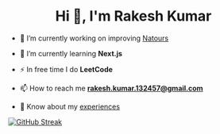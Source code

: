 <h1 align="center">Hi 👋, I'm Rakesh Kumar</h1>

-   🔭 I’m currently working on improving [Natours](https://github.com/RakeshKumar132457/natours)

-   🌱 I’m currently learning **Next.js**

-   ⚡ In free time I do **LeetCode**

-   📫 How to reach me **rakesh.kumar.132457@gmail.com**

-   📄 Know about my [experiences](https://drive.google.com/file/d/182VV1u5TUvZIp4o3EIjGMfFitZOdOtQ5/view?usp=sharing)

[![GitHub Streak](http://github-readme-streak-stats.herokuapp.com?user=RakeshKumar132457&theme=dark&border_radius=4.4)](https://git.io/streak-stats)
